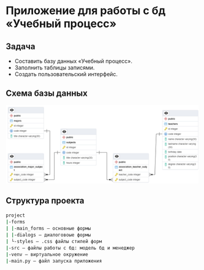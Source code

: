 # Приложение для работы с бд «Учебный процесс»

## Задача

- Составить базу данных «Учебный процесс».
- Заполнить таблицы записями.
- Создать пользовательский интерфейс.

## Схема базы данных

![ERD diagramm](erd-digramm.pgerd.png)

## Структура проекта

```sh
project
|-forms
| |-main_forms – основные формы
| |-dialogs – диалоговоые формы
| └-styles – .css файлы стилей форм
|-src – файлы работы с бд: модель бд и менеджер
|-venv – виртуальное окружение
|-main.py – файл запуска приложения
```

